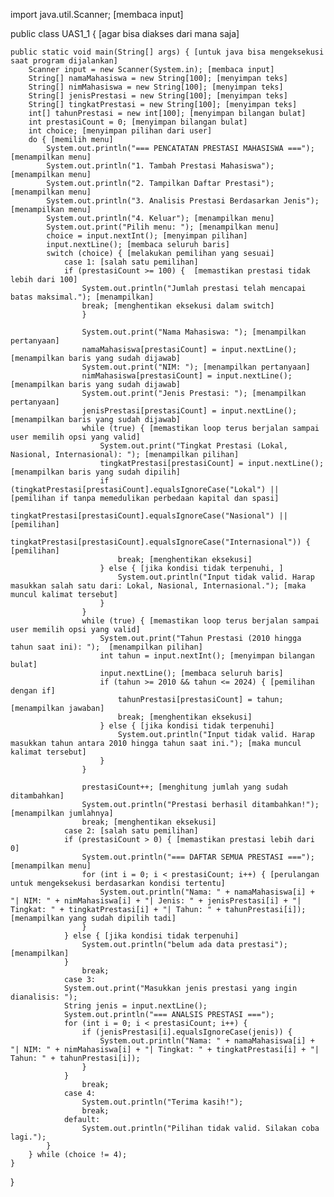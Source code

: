 import java.util.Scanner; [membaca input]

public class UAS1_1 { [agar bisa diakses dari mana saja]

    public static void main(String[] args) { [untuk java bisa mengeksekusi saat program dijalankan]
        Scanner input = new Scanner(System.in); [membaca input]
        String[] namaMahasiswa = new String[100]; [menyimpan teks]
        String[] nimMahasiswa = new String[100]; [menyimpan teks]
        String[] jenisPrestasi = new String[100]; [menyimpan teks]
        String[] tingkatPrestasi = new String[100]; [menyimpan teks]
        int[] tahunPrestasi = new int[100]; [menyimpan bilangan bulat]
        int prestasiCount = 0; [menyimpan bilangan bulat]
        int choice; [menyimpan pilihan dari user]
        do { [memilih menu]
            System.out.println("=== PENCATATAN PRESTASI MAHASISWA ==="); [menampilkan menu]
            System.out.println("1. Tambah Prestasi Mahasiswa"); [menampilkan menu]
            System.out.println("2. Tampilkan Daftar Prestasi"); [menampilkan menu]
            System.out.println("3. Analisis Prestasi Berdasarkan Jenis"); [menampilkan menu]
            System.out.println("4. Keluar"); [menampilkan menu]
            System.out.print("Pilih menu: "); [menampilkan menu]
            choice = input.nextInt(); [menyimpan pilihan]
            input.nextLine(); [membaca seluruh baris]
            switch (choice) { [melakukan pemilihan yang sesuai]
                case 1: [salah satu pemilihan]
                if (prestasiCount >= 100) {  [memastikan prestasi tidak lebih dari 100]
                    System.out.println("Jumlah prestasi telah mencapai batas maksimal."); [menampilkan]
                    break; [menghentikan eksekusi dalam switch]
                    } 

                    System.out.print("Nama Mahasiswa: "); [menampilkan pertanyaan]
                    namaMahasiswa[prestasiCount] = input.nextLine(); [menampilkan baris yang sudah dijawab] 
                    System.out.print("NIM: "); [menampilkan pertanyaan]
                    nimMahasiswa[prestasiCount] = input.nextLine(); [menampilkan baris yang sudah dijawab]
                    System.out.print("Jenis Prestasi: "); [menampilkan pertanyaan]
                    jenisPrestasi[prestasiCount] = input.nextLine(); [menampilkan baris yang sudah dijawab] 
                    while (true) { [memastikan loop terus berjalan sampai user memilih opsi yang valid]
                        System.out.print("Tingkat Prestasi (Lokal, Nasional, Internasional): "); [menampilkan pilihan] 
                        tingkatPrestasi[prestasiCount] = input.nextLine(); [menampilkan baris yang sudah dipilih]
                        if (tingkatPrestasi[prestasiCount].equalsIgnoreCase("Lokal") || [pemilihan if tanpa memedulikan perbedaan kapital dan spasi]
                        tingkatPrestasi[prestasiCount].equalsIgnoreCase("Nasional") || [pemilihan]
                        tingkatPrestasi[prestasiCount].equalsIgnoreCase("Internasional")) { [pemilihan]
                            break; [menghentikan eksekusi] 
                        } else { [jika kondisi tidak terpenuhi, ]
                            System.out.println("Input tidak valid. Harap masukkan salah satu dari: Lokal, Nasional, Internasional."); [maka muncul kalimat tersebut]
                        } 
                    }
                    while (true) { [memastikan loop terus berjalan sampai user memilih opsi yang valid]
                        System.out.print("Tahun Prestasi (2010 hingga tahun saat ini): ");  [menampilkan pilihan]
                        int tahun = input.nextInt(); [menyimpan bilangan bulat]
                        input.nextLine(); [membaca seluruh baris]
                        if (tahun >= 2010 && tahun <= 2024) { [pemilihan dengan if]
                            tahunPrestasi[prestasiCount] = tahun; [menampilkan jawaban]
                            break; [menghentikan eksekusi]
                        } else { [jika kondisi tidak terpenuhi]
                            System.out.println("Input tidak valid. Harap masukkan tahun antara 2010 hingga tahun saat ini."); [maka muncul kalimat tersebut]
                        } 
                    }

                    prestasiCount++; [menghitung jumlah yang sudah ditambahkan]
                    System.out.println("Prestasi berhasil ditambahkan!"); [menampilkan jumlahnya]
                    break; [menghentikan eksekusi]
                case 2: [salah satu pemilihan]
                if (prestasiCount > 0) { [memastikan prestasi lebih dari 0]
                    System.out.println("=== DAFTAR SEMUA PRESTASI ==="); [menampilkan menu]
                    for (int i = 0; i < prestasiCount; i++) { [perulangan untuk mengeksekusi berdasarkan kondisi tertentu]
                        System.out.println("Nama: " + namaMahasiswa[i] + "| NIM: " + nimMahasiswa[i] + "| Jenis: " + jenisPrestasi[i] + "| Tingkat: " + tingkatPrestasi[i] + "| Tahun: " + tahunPrestasi[i]); [menampilkan yang sudah dipilih tadi]
                    }
                } else { [jika kondisi tidak terpenuhi]
                    System.out.println("belum ada data prestasi"); [menampilkan]
                }                  
                    break;
                case 3:
                System.out.print("Masukkan jenis prestasi yang ingin dianalisis: "); 
                String jenis = input.nextLine(); 
                System.out.println("=== ANALSIS PRESTASI ==="); 
                for (int i = 0; i < prestasiCount; i++) { 
                    if (jenisPrestasi[i].equalsIgnoreCase(jenis)) { 
                        System.out.println("Nama: " + namaMahasiswa[i] + "| NIM: " + nimMahasiswa[i] + "| Tingkat: " + tingkatPrestasi[i] + "| Tahun: " + tahunPrestasi[i]); 
                    } 
                }
                    break;
                case 4: 
                    System.out.println("Terima kasih!"); 
                    break;
                default:
                    System.out.println("Pilihan tidak valid. Silakan coba lagi.");
            }
        } while (choice != 4); 
    }
}
           